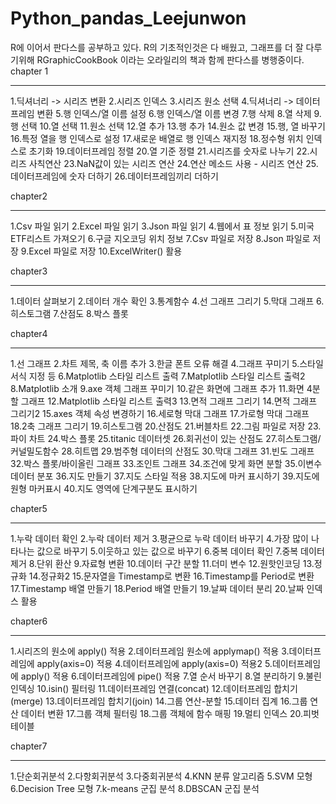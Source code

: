 # Python_pandas_Leejunwon
R에 이어서 판다스를 공부하고 있다. R의 기초적인것은 다 배웠고, 그래프를 더 잘 다루기위해 RGraphicCookBook 이라는 오라일리의 책과 함께 판다스를 병행중이다.
chapter 1
**********
1.딕셔너리 -> 시리즈 변환
2.시리즈 인덱스
3.시리즈 원소 선택
4.딕셔너리 -> 데이터프레임 변환
5.행 인덱스/열 이름 설정
6.행 인덱스/열 이름 변경
7.행 삭제
8.열 삭제
9.행 선택
10.열 선택
11.원소 선택
12.열 추가
13.행 추가
14.원소 값 변경
15.행, 열 바꾸기
16.특정 열을 행 인덱스로 설정
17.새로운 배열로 행 인덱스 재지정
18.정수형 위치 인덱스로 초기화
19.데이터프레임 정렬
20.열 기준 정렬
21.시리즈를 숫자로 나누기
22.시리즈 사칙연산
23.NaN값이 있는 시리즈 연산
24.연산 메소드 사용 - 시리즈 연산
25.데이터프레임에 숫자 더하기
26.데이터프레임끼리 더하기



chapter2
**********
1.Csv 파일 읽기
2.Excel 파일 읽기
3.Json 파일 읽기
4.웹에서 표 정보 읽기
5.미국 ETF리스트 가져오기
6.구글 지오코딩 위치 정보
7.Csv 파일로 저장
8.Json 파일로 저장
9.Excel 파일로 저장
10.ExcelWriter() 활용



chapter3
**********
1.데이터 살펴보기
2.데이터 개수 확인
3.통계함수
4.선 그래프 그리기
5.막대 그래프
6.히스토그램
7.산점도
8.박스 플롯



chapter4
**********
1.선 그래프
2.차트 제목, 축 이름 추가
3.한글 폰트 오류 해결
4.그래프 꾸미기
5.스타일 서식 지정 등
6.Matplotlib 스타일 리스트 출력
7.Matplotlib 스타일 리스트 출력2
8.Matplotlib 소개
9.axe 객체 그래프 꾸미기
10.같은 화면에 그래프 추가
11.화면 4분할 그래프
12.Matplotlib 스타일 리스트 출력3
13.면적 그래프 그리기
14.면적 그래프 그리기2
15.axes 객체 속성 변경하기
16.세로형 막대 그래프
17.가로형 막대 그래프
18.2축 그래프 그리기
19.히스토그램
20.산점도
21.버블차트
22.그림 파일로 저장
23.파이 차트
24.박스 플롯
25.titanic 데이터셋
26.회귀선이 있는 산점도
27.히스토그램/커널밀도함수
28.히트맵
29.범주형 데이터의 산점도
30.막대 그래프
31.빈도 그래프
32.박스 플롯/바이올린 그래프
33.조인트 그래프
34.조건에 맞게 화면 분할
35.이변수 데이터 분포
36.지도 만들기
37.지도 스타일 적용
38.지도에 마커 표시하기
39.지도에 원형 마커표시
40.지도 영역에 단계구분도 표시하기



chapter5
**********
1.누락 데이터 확인
2.누락 데이터 제거
3.평균으로 누락 데이터 바꾸기
4.가장 많이 나타나는 값으로 바꾸기
5.이웃하고 있는 값으로 바꾸기
6.중복 데이터 확인
7.중복 데이터 제거
8.단위 환산
9.자료형 변환
10.데이터 구간 분할
11.더미 변수
12.원핫인코딩
13.정규화
14.정규화2
15.문자열을 Timestamp로 변환
16.Timestamp를 Period로 변환
17.Timestamp 배열 만들기
18.Period 배열 만들기
19.날짜 데이터 분리
20.날짜 인덱스 활용




chapter6
**********
1.시리즈의 원소에 apply() 적용
2.데이터프레임 원소에 applymap() 적용
3.데이터프레임에 apply(axis=0) 적용
4.데이터프레임에 apply(axis=0) 적용2
5.데이터프레임에 apply() 적용
6.데이터프레임에 pipe() 적용
7.열 순서 바꾸기
8.열 분리하기
9.불린 인덱싱
10.isin() 필터링
11.데이터프레임 연결(concat)
12.데이터프레임 합치기(merge)
13.데이터프레임 합치기(join)
14.그룹 연산-분할
15.데이터 집계
16.그룹 연산 데이터 변환
17.그룹 객체 필터링
18.그룹 객체에 함수 매핑
19.멀티 인덱스
20.피벗테이블



chapter7
**********
1.단순회귀분석
2.다항회귀분석
3.다중회귀분석
4.KNN 분류 알고리즘
5.SVM 모형
6.Decision Tree 모형
7.k-means 군집 분석
8.DBSCAN 군집 분석
